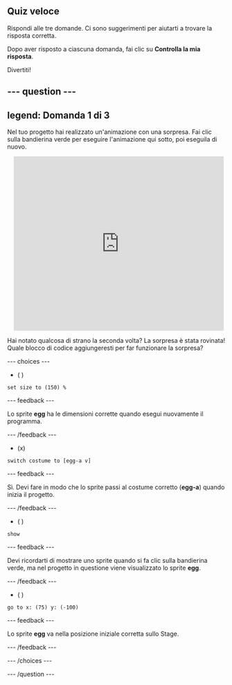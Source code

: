 ## Quiz veloce

Rispondi alle tre domande. Ci sono suggerimenti per aiutarti a trovare la risposta corretta.

Dopo aver risposto a ciascuna domanda, fai clic su **Controlla la mia risposta**.

Divertiti!

--- question ---
---
legend: Domanda 1 di 3
---

Nel tuo progetto hai realizzato un'animazione con una sorpresa. Fai clic sulla bandierina verde per eseguire l'animazione qui sotto, poi eseguila di nuovo.

<div class="scratch-preview" style="margin-left: 15px;">
  <iframe allowtransparency="true" width="485" height="402" src="https://scratch.mit.edu/projects/embed/499932713/?autostart=false" frameborder="0"></iframe>
</div>

Hai notato qualcosa di strano la seconda volta? La sorpresa è stata rovinata! Quale blocco di codice aggiungeresti per far funzionare la sorpresa?

--- choices ---

- ( )
```blocks3
set size to (150) %
```

  --- feedback ---

 Lo sprite **egg** ha le dimensioni corrette quando esegui nuovamente il programma.

  --- /feedback ---

- (x)
```blocks3
switch costume to [egg-a v]
```

  --- feedback ---

 Sì. Devi fare in modo che lo sprite passi al costume corretto (**egg-a**) quando inizia il progetto.

  --- /feedback ---

- ( )
```blocks3
show
```

  --- feedback ---

 Devi ricordarti di mostrare uno sprite quando si fa clic sulla bandierina verde, ma nel progetto in questione viene visualizzato lo sprite **egg**.

  --- /feedback ---

- ( )
```blocks3
go to x: (75) y: (-100)
```

  --- feedback ---

 Lo sprite **egg** va nella posizione iniziale corretta sullo Stage.

  --- /feedback ---

--- /choices ---

--- /question ---
